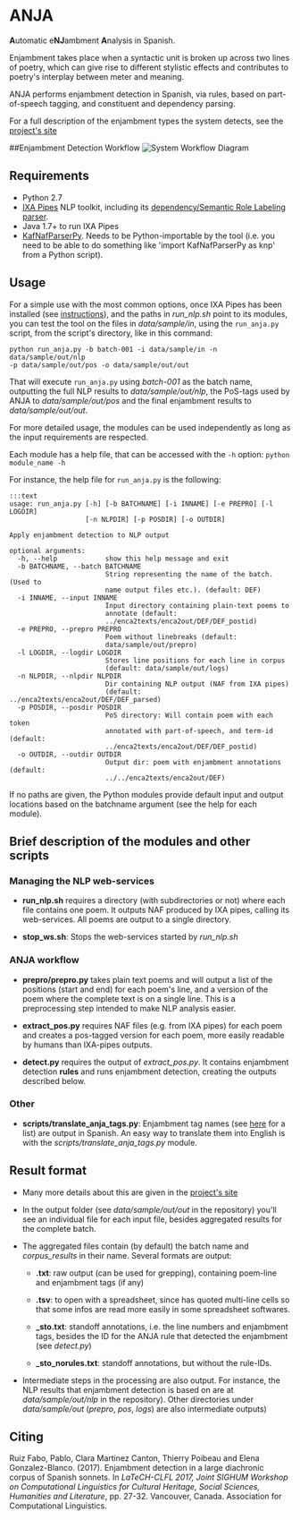 # ANJA

**A**utomatic e**NJ**ambment **A**nalysis in Spanish.

Enjambment takes place when a syntactic unit is broken up across two lines of poetry, which can give rise to different stylistic effects and contributes to poetry's interplay between meter and meaning. 

ANJA performs enjambment detection in Spanish, via rules, based on part-of-speech tagging, and constituent and dependency parsing.

For a full description of the enjambment types the system detects, see the [project's site](https://sites.google.com/site/spanishenjambment/)

##Enjambment Detection Workflow
![System Workflow Diagram](https://lh3.googleusercontent.com/uSw9Q_tT5DxG_2HJ0ku5mDMWjJPoDMuzfVswAZR5jnlBxX3y_pDDg9HUxzHldf2kRxXEsTUEFvxNH4tPbE8Mhx91jPolhQpDrtRsrUBTxPP53gCi=w1280)


## Requirements
- Python 2.7
- [IXA Pipes](http://ixa2.si.ehu.es/ixa-pipes/) NLP toolkit, including its [dependency/Semantic Role Labeling parser](https://github.com/newsreader/ixa-pipe-srl).
- Java 1.7+ to run IXA Pipes
- [KafNafParserPy](https://github.com/cltl/KafNafParserPy). Needs to be Python-importable by the tool (i.e. you need to be able to do something like 'import KafNafParserPy as knp' from a Python script).


## Usage

For a simple use with the most common options, once IXA Pipes has been installed (see [instructions](http://ixa2.si.ehu.es/ixa-pipes/)), and the paths in _run_nlp.sh_ point to its modules, you can test the tool on the files in _data/sample/in_, using the `run_anja.py` script, from the script's directory, like in this command:
 
    python run_anja.py -b batch-001 -i data/sample/in -n data/sample/out/nlp
    -p data/sample/out/pos -o data/sample/out/out
 
That will execute `run_anja.py` using _batch-001_ as the batch name, outputting the full NLP results to _data/sample/out/nlp_, the PoS-tags used by ANJA to _data/sample/out/pos_ and the final enjambment results to _data/sample/out/out_.

For more detailed usage, the modules can be used independently as long as the input requirements are respected.

Each module has a help file, that can be accessed with the `-h` option: `python module_name -h`
 
For instance, the help file for `run_anja.py` is the following:

    :::text
    usage: run_anja.py [-h] [-b BATCHNAME] [-i INNAME] [-e PREPRO] [-l LOGDIR]
                       [-n NLPDIR] [-p POSDIR] [-o OUTDIR]
    
    Apply enjambment detection to NLP output
    
    optional arguments:
      -h, --help            show this help message and exit
      -b BATCHNAME, --batch BATCHNAME
                            String representing the name of the batch. (Used to
                            name output files etc.). (default: DEF)
      -i INNAME, --input INNAME
                            Input directory containing plain-text poems to
                            annotate (default:
                            ../enca2texts/enca2out/DEF/DEF_postid)
      -e PREPRO, --prepro PREPRO
                            Poem without linebreaks (default:
                            data/sample/out/prepro)
      -l LOGDIR, --logdir LOGDIR
                            Stores line positions for each line in corpus
                            (default: data/sample/out/logs)
      -n NLPDIR, --nlpdir NLPDIR
                            Dir containing NLP output (NAF from IXA pipes)
                            (default: ../enca2texts/enca2out/DEF/DEF_parsed)
      -p POSDIR, --posdir POSDIR
                            PoS directory: Will contain poem with each token
                            annotated with part-of-speech, and term-id (default:
                            ../enca2texts/enca2out/DEF/DEF_postid)
      -o OUTDIR, --outdir OUTDIR
                            Output dir: poem with enjambment annotations (default:
                            ../../enca2texts/enca2out/DEF)


If no paths are given, the Python modules provide default input and output locations based on the batchname argument (see the help for each module).


## Brief description of the modules and other scripts

### Managing the NLP web-services

- **run_nlp.sh** requires a directory (with subdirectories or not) where each file contains one poem. It outputs NAF produced by IXA pipes, calling its web-services. All poems are output to a single directory.
 
- **stop_ws.sh**: Stops the web-services started by *run_nlp.sh* 

### ANJA workflow

- **prepro/prepro.py** takes plain text poems and will output a list of the positions (start and end) for each poem's line, and a version of the poem where the complete text is on a single line. This is a preprocessing step intended to make NLP analysis easier. 

- **extract_pos.py** requires NAF files (e.g. from IXA pipes) for each poem and creates a pos-tagged version for each poem, more easily readable by humans than IXA-pipes outputs.

- **detect.py** requires the output of *extract_pos.py*. It contains enjambment detection **rules** and runs enjambment detection, creating the outputs described below. 

### Other

- **scripts/translate_anja_tags.py**: Enjambment tag names (see [here](https://sites.google.com/site/spanishenjambment/enjambment-types#TOC-Types-detected-by-our-system) for a list) are output in Spanish. An easy way to translate them into English is with the _scripts/translate_anja_tags.py_ module. 

## Result format

- Many more details about this are given in the [project's site](https://sites.google.com/site/spanishenjambment/annotation-and-result-format)

- In the output folder (see _data/sample/out/out_ in the repository) you'll see an individual file for each input file, besides aggregated results for the complete batch.

- The aggregated files contain (by default) the batch name and _corpus_results_ in their name. Several formats are output:
    - **.txt**: raw output (can be used for grepping), containing poem-line and enjambment tags (if any)
    
    - **.tsv**: to open with a spreadsheet, since has quoted multi-line cells so that some infos are read more easily in some spreadsheet softwares.
    
    - **\_sto.txt**: standoff annotations, i.e. the line numbers and enjambment tags, besides the ID for the ANJA rule that detected the enjambment (see _detect.py_)
    
    - **\_sto_norules.txt**: standoff annotations, but without the rule-IDs.


- Intermediate steps in the processing are also output. For instance, the NLP results that enjambment detection is based on are at _data/sample/out/nlp_ in the repository). Other directories under _data/sample/out_ (_prepro_, _pos_, _logs_) are also intermediate outputs)


## Citing

Ruiz Fabo, Pablo, Clara Martinez Canton, Thierry Poibeau and Elena Gonzalez-Blanco. (2017). Enjambment detection in a large diachronic corpus of Spanish sonnets. In _LaTeCH-CLFL 2017, Joint SIGHUM Workshop on Computational Linguistics for Cultural Heritage, Social Sciences, Humanities and Literature_, pp. 27-32. Vancouver, Canada. Association for Computational Linguistics.
